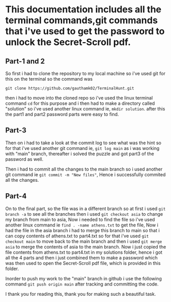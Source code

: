 # This documentation includes all the terminal commands,git commands that i've used to get the password to unlock the Secret-Scroll pdf.

## Part-1 and 2

So first i had to clone the repository to my local machine so i've used git for this on the terminal so the command was

``` git clone https://github.com/gauthamk02/TerminalHunt.git ``` 

then i had to move into the cloned repo so i've used the linux terminal command ``` cd ``` for this purpose and i then had to make a directory called "solution" so i've used another linux command ie, ``` mkdir solution ```. after this the part1 and part2 password parts were easy to find.

## Part-3

Then on i had to take a look at the commit log to see what was the hint so for that i've used another git command ie, ``` git log main ``` as i was working with "main" branch, thereafter i solved the puzzle and got part3 of the password as well.

Then i had to commit all the changes to the main branch so i used another git command ie ``` git commit -m "New files" ```, Hence i successfully commited all the changes.

## Part-4

On to the final part, so the file was in a different branch so at first i used ``` git branch -a ``` to see all the branches then i used ``` git checkout asia ``` to change my branch from main to asia, Now i needed to find the file so i've used another linux command ie ``` find . -name athens.txt ``` to get the file, Now i had the file in the asia branch i had  to merge this branch to main so that i can copy contents of athens.txt to part4.txt so for that i've used ``` git checkout main ``` to move back to the main branch and then i used ``` git merge asia ``` to merge the contents of asia to the main branch. Now i just copied the file contents from athens.txt to part4.txt in my solutions folder, hence i got all the 4 parts and then i just combined them to make a password which was then used to open the Secret-Scroll pdf file, which is provided in this folder.

Inorder to push my work to the "main" branch in github i use the following command ``` git push origin main ``` after tracking and committing the code.

I thank you for reading this, thank you for making such a beautiful task.